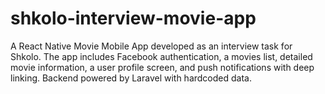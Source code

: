 # shkolo-interview-movie-app
A React Native Movie Mobile App developed as an interview task for Shkolo. The app includes Facebook authentication, a movies list, detailed movie information, a user profile screen, and push notifications with deep linking. Backend powered by Laravel with hardcoded data.
